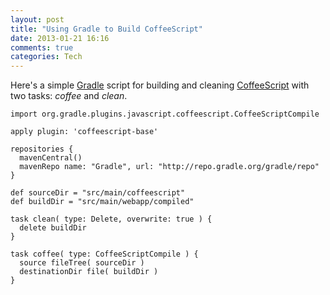 ```yaml
---
layout: post
title: "Using Gradle to Build CoffeeScript"
date: 2013-01-21 16:16
comments: true
categories: Tech
---
```

Here's a simple [Gradle](http://www.gradle.org/) script for building and cleaning [CoffeeScript](http://coffeescript.org/) with two tasks: _coffee_ and _clean_.
```
import org.gradle.plugins.javascript.coffeescript.CoffeeScriptCompile

apply plugin: 'coffeescript-base'

repositories {
  mavenCentral()
  mavenRepo name: "Gradle", url: "http://repo.gradle.org/gradle/repo"
}

def sourceDir = "src/main/coffeescript"
def buildDir = "src/main/webapp/compiled"

task clean( type: Delete, overwrite: true ) {
  delete buildDir
}

task coffee( type: CoffeeScriptCompile ) {
  source fileTree( sourceDir )
  destinationDir file( buildDir )
}
```
